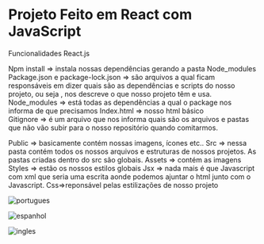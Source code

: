 # Projeto Feito em React com JavaScript 

Funcionalidades React.js

Npm install => instala nossas dependências gerando a pasta Node_modules
Package.json e package-lock.json => são arquivos a qual ficam responsáveis em dizer quais são as dependências e scripts do nosso projeto, ou seja , nos descreve o que nosso projeto têm e usa.
Node_modules => está todas as dependências a qual o package  nos informa de que precisamos 
Index.html => nosso html básico  
Gitignore => é um arquivo que nos informa quais são os arquivos  e pastas que não vão subir para o nosso repositório quando comitarmos.

Public => basicamente contém nossas imagens, ícones etc..
Src => nessa pasta contém todos os nossos arquivos e estruturas de nossos projetos. As pastas criadas dentro do src são globais.
Assets => contém as imagens
Styles => estão os nossos estilos globais 
Jsx => nada mais é que Javascript com xml que seria uma escrita aonde podemos ajuntar o html junto com o Javascript.
Css=>reponsável pelas estilizações de nosso projeto





![portugues](https://user-images.githubusercontent.com/98665329/207729831-4d1ee719-b505-4a68-a299-2ef6877d488c.PNG)


![espanhol](https://user-images.githubusercontent.com/98665329/207729853-66d15988-5ea5-47f4-bd78-d412091ce075.PNG)


![ingles](https://user-images.githubusercontent.com/98665329/207729869-2426a56e-1fc9-4512-b3f5-8eec698d9cb8.PNG)
